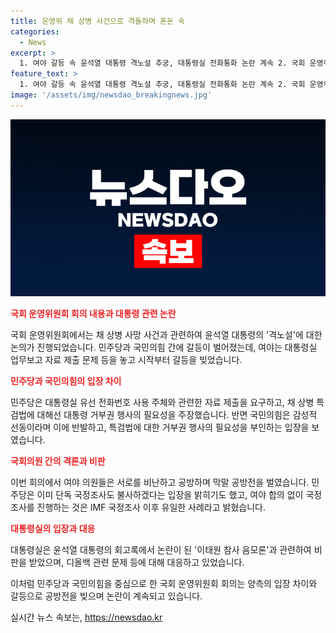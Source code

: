 ```yaml
---
title: 운영위 채 상병 사건으로 격돌하며 혼돈 속
categories:
  - News
excerpt: >
  1. 여야 갈등 속 윤석열 대통령 격노설 추궁, 대통령실 전화통화 논란 계속 2. 국회 운영위원회에서 여야가 채 상병 사망 사건 관련 윤석열 대통령의 격노설을 둘러싸고 공방. 민주당은 대통령실의 전화통화 내용 공개를 요구하며 단독 국정조사를 제안하고, 국민의힘은 정치적 선동이라고 비판함. 논란은 이태원 참사 음모론과 대통령실 내 디올백 보관 문제로 확대되며 여야의 갈등은 계속되고 있음. (총 글자 수: 210자)
feature_text: >
  1. 여야 갈등 속 윤석열 대통령 격노설 추궁, 대통령실 전화통화 논란 계속 2. 국회 운영위원회에서 여야가 채 상병 사망 사건 관련 윤석열 대통령의 격노설을 둘러싸고 공방. 민주당은 대통령실의 전화통화 내용 공개를 요구하며 단독 국정조사를 제안하고, 국민의힘은 정치적 선동이라고 비판함. 논란은 이태원 참사 음모론과 대통령실 내 디올백 보관 문제로 확대되며 여야의 갈등은 계속되고 있음. (총 글자 수: 210자)
image: '/assets/img/newsdao_breakingnews.jpg'
---
```


<p><img src="/assets/img/newsdao_breakingnews.jpg" alt="ranknews 속보" /></p>

<p><b><span style="color: #ee2323;">국회 운영위원회 회의 내용과 대통령 관련 논란</span></b></p>

<p>국회 운영위원회에서는 채 상병 사망 사건과 관련하여 윤석열 대통령의 '격노설'에 대한 논의가 진행되었습니다. 민주당과 국민의힘 간에 갈등이 벌어졌는데, 여야는 대통령실 업무보고 자료 제출 문제 등을 놓고 시작부터 갈등을 빚었습니다. </p>

<p><b><span style="color: #ee2323;">민주당과 국민의힘의 입장 차이</span></b></p>

<p>민주당은 대통령실 유선 전화번호 사용 주체와 관련한 자료 제출을 요구하고, 채 상병 특검법에 대해선 대통령 거부권 행사의 필요성을 주장했습니다. 반면 국민의힘은 감성적 선동이라며 이에 반발하고, 특검법에 대한 거부권 행사의 필요성을 부인하는 입장을 보였습니다.</p>

<p><b><span style="color: #ee2323;">국회의원 간의 격론과 비판</span></b></p>

<p>이번 회의에서 여야 의원들은 서로를 비난하고 공방하며 막말 공방전을 벌였습니다. 민주당은 이미 단독 국정조사도 불사하겠다는 입장을 밝히기도 했고, 여야 합의 없이 국정조사를 진행하는 것은 IMF 국정조사 이후 유일한 사례라고 밝혔습니다.</p>

<p><b><span style="color: #ee2323;">대통령실의 입장과 대응</span></b></p>

<p>대통령실은 윤석열 대통령의 회고록에서 논란이 된 '이태원 참사 음모론'과 관련하여 비판을 받았으며, 디올백 관련 문제 등에 대해 대응하고 있었습니다.</p>

<p>이처럼 민주당과 국민의힘을 중심으로 한 국회 운영위원회 회의는 양측의 입장 차이와 갈등으로 공방전을 빚으며 논란이 계속되고 있습니다.</p>
실시간 뉴스 속보는, <a href="https://newsdao.kr" rel="dofollow">https://newsdao.kr</a>


